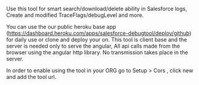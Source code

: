 Use this tool for smart search/download/delete ability in Salesforce logs,
Create and modified TraceFlags/debugLevel and more.

You can use the our public heroku base app (https://dashboard.heroku.com/apps/salesforce-debugtool/deploy/github) for daily use or clone and deploy your on.
This tool is client base and the server is needed only to serve the angular,
All api calls made from the browser using the angular http library.
No transmission takes place in the server.

In order to enable using the tool in your ORG go to Setup > Cors , click new and add the tool url.
